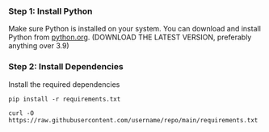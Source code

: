 ### Step 1: Install Python

Make sure Python is installed on your system. You can download and install Python from [python.org](https://www.python.org/downloads/). (DOWNLOAD THE LATEST VERSION, preferably anything over 3.9)

### Step 2: Install Dependencies

Install the required dependencies

   ```bash/cmd
   pip install -r requirements.txt

   curl -O https://raw.githubusercontent.com/username/repo/main/requirements.txt
